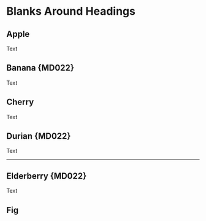 # Blanks Around Headings

## Apple

Text

## Banana {MD022}
Text

## Cherry

Text
## Durian {MD022} ##

Text

---
Elderberry {MD022}
------------------
Text

## Fig

<!-- markdownlint-configure-file {
  "heading-style": false
} -->
